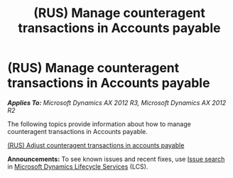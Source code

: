 ﻿---
title: (RUS) Manage counteragent transactions in Accounts payable
TOCTitle: (RUS) Manage counteragent transactions in Accounts payable
ms:assetid: f83ed63f-e6d2-4827-9275-9e5d72461def
ms:mtpsurl: https://technet.microsoft.com/en-us/library/JJ678628(v=AX.60)
ms:contentKeyID: 49388110
ms.date: 04/18/2014
mtps_version: v=AX.60
---

# (RUS) Manage counteragent transactions in Accounts payable 


_**Applies To:** Microsoft Dynamics AX 2012 R3, Microsoft Dynamics AX 2012 R2_

The following topics provide information about how to manage counteragent transactions in Accounts payable.

[(RUS) Adjust counteragent transactions in accounts payable](rus-adjust-counteragent-transactions-in-accounts-payable.md)

  
**Announcements:** To see known issues and recent fixes, use [Issue search](http://go.microsoft.com/fwlink/?linkid=389258) in [Microsoft Dynamics Lifecycle Services](http://go.microsoft.com/fwlink/?linkid=306505) (LCS).

